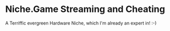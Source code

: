 # Niche.Game Streaming and Cheating
A Terriffic evergreen Hardware Niche, which I'm already an expert in! :-)
